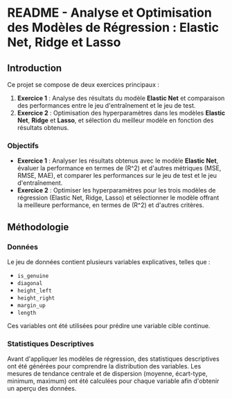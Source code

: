 # README - Analyse et Optimisation des Modèles de Régression : Elastic Net, Ridge et Lasso

## Introduction

Ce projet se compose de deux exercices principaux :  
1. **Exercice 1** : Analyse des résultats du modèle **Elastic Net** et comparaison des performances entre le jeu d'entraînement et le jeu de test.  
2. **Exercice 2** : Optimisation des hyperparamètres dans les modèles **Elastic Net**, **Ridge** et **Lasso**, et sélection du meilleur modèle en fonction des résultats obtenus.

### Objectifs

- **Exercice 1** : Analyser les résultats obtenus avec le modèle **Elastic Net**, évaluer la performance en termes de \(R^2\) et d'autres métriques (MSE, RMSE, MAE), et comparer les performances sur le jeu de test et le jeu d'entraînement.
- **Exercice 2** : Optimiser les hyperparamètres pour les trois modèles de régression (Elastic Net, Ridge, Lasso) et sélectionner le modèle offrant la meilleure performance, en termes de \(R^2\) et d'autres critères.

## Méthodologie

### Données

Le jeu de données contient plusieurs variables explicatives, telles que :
- `is_genuine`
- `diagonal`
- `height_left`
- `height_right`
- `margin_up`
- `length`

Ces variables ont été utilisées pour prédire une variable cible continue.

### Statistiques Descriptives

Avant d'appliquer les modèles de régression, des statistiques descriptives ont été générées pour comprendre la distribution des variables. Les mesures de tendance centrale et de dispersion (moyenne, écart-type, minimum, maximum) ont été calculées pour chaque variable afin d'obtenir un aperçu des données.

